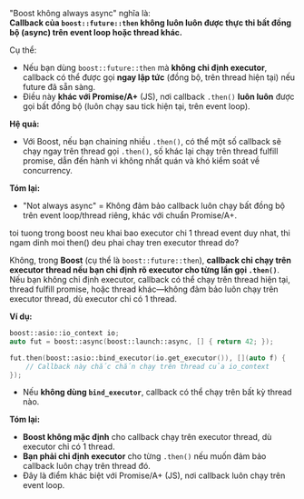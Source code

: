 "Boost không always async" nghĩa là:  
**Callback của `boost::future::then` không luôn luôn được thực thi bất đồng bộ (async) trên event loop hoặc thread khác.**

Cụ thể:
- Nếu bạn dùng `boost::future::then` mà **không chỉ định executor**, callback có thể được gọi **ngay lập tức** (đồng bộ, trên thread hiện tại) nếu future đã sẵn sàng.
- Điều này **khác với Promise/A+** (JS), nơi callback `.then()` **luôn luôn** được gọi bất đồng bộ (luôn chạy sau tick hiện tại, trên event loop).

**Hệ quả:**  
- Với Boost, nếu bạn chaining nhiều `.then()`, có thể một số callback sẽ chạy ngay trên thread gọi `.then()`, số khác lại chạy trên thread fulfill promise, dẫn đến hành vi không nhất quán và khó kiểm soát về concurrency.

**Tóm lại:**  
- "Not always async" = Không đảm bảo callback luôn chạy bất đồng bộ trên event loop/thread riêng, khác với chuẩn Promise/A+.


toi tuong trong boost neu khai bao executor chi 1 thread event duy nhat, thi ngam dinh moi then() deu phai chay tren executor thread do?

Không, trong **Boost** (cụ thể là `boost::future::then`), **callback chỉ chạy trên executor thread nếu bạn chỉ định rõ executor cho từng lần gọi `.then()`**. Nếu bạn không chỉ định executor, callback có thể chạy trên thread hiện tại, thread fulfill promise, hoặc thread khác—không đảm bảo luôn chạy trên executor thread, dù executor chỉ có 1 thread.

**Ví dụ:**
```cpp
boost::asio::io_context io;
auto fut = boost::async(boost::launch::async, [] { return 42; });

fut.then(boost::asio::bind_executor(io.get_executor()), [](auto f) {
    // Callback này chắc chắn chạy trên thread của io_context
});
```
- Nếu **không dùng `bind_executor`**, callback có thể chạy trên bất kỳ thread nào.

**Tóm lại:**  
- **Boost không mặc định** cho callback chạy trên executor thread, dù executor chỉ có 1 thread.
- **Bạn phải chỉ định executor** cho từng `.then()` nếu muốn đảm bảo callback luôn chạy trên thread đó.  
- Đây là điểm khác biệt với Promise/A+ (JS), nơi callback luôn chạy trên event loop.
